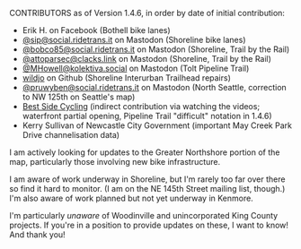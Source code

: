 CONTRIBUTORS as of Version 1.4.6, in order by date of initial contribution:

* Erik H. on Facebook (Bothell bike lanes)
* [@sip@social.ridetrans.it](https://social.ridetrans.it/@sip) on Mastodon (Shoreline bike lanes)
* [@bobco85@social.ridetrans.it](https://social.ridetrans.it/@bobco85) on Mastodon (Shoreline, Trail by the Rail) 
* [@attoparsec@clacks.link](https://clacks.link/@attoparsec) on Mastodon (Shoreline, Trail by the Rail)
* [@MHowell@kolektiva.social](https://kolektiva.social/@MHowell) on Mastodon (Tolt Pipeline Trail)
* [wildjo](https://github.com/wildjo) on Github (Shoreline Interurban Trailhead repairs)
* [@pruwyben@social.ridetrans.it](https://social.ridetrans.it/@pruwyben) on Mastodon (North Seattle, correction to NW 125th on Seattle's map)
* [Best Side Cycling](https://www.youtube.com/@BestSideCycling) (indirect contribution via watching the videos; waterfront partial opening, Pipeline Trail "difficult" notation in 1.4.6)
* Kerry Sullivan of Newcastle City Government (important May Creek Park Drive channelisation data) 

I am actively looking for updates to the Greater Northshore
portion of the map, particularly those involving new bike
infrastructure.

I am aware of work underway in Shoreline, but I'm rarely
too far over there so find it hard to monitor. (I am on the
NE 145th Street mailing list, though.) I'm also aware of work
planned but not yet underway in Kenmore.

I'm particularly _unaware_ of Woodinville and unincorporated
King County projects. If you're in a position to provide updates
on these, I want to know! And thank you!
